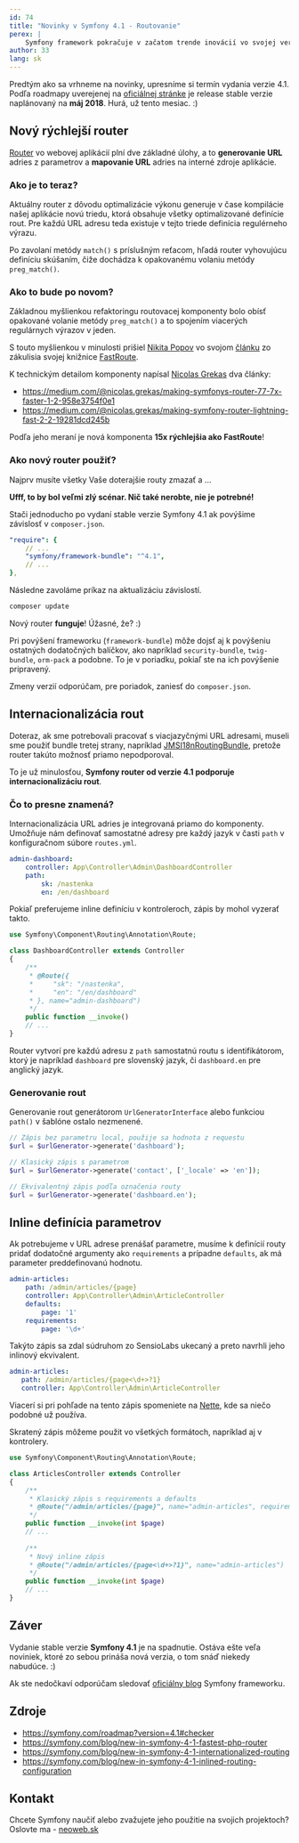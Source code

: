 ```yaml
---
id: 74
title: "Novinky v Symfony 4.1 - Routovanie"
perex: |
    Symfony framework pokračuje v začatom trende inovácií vo svojej verzií 4.1 a opäť prináša množstvo zaujímavých noviniek. Poďme sa teda spolu pozrieť na novinky v súvislosti s routovaním.
author: 33
lang: sk
---
```


Predtým ako sa vrhneme na novinky, upresníme si termín vydania verzie 4.1. Podľa roadmapy uverejenej na [oficiálnej stránke](https://symfony.com/roadmap?version=4.1#checker) je release stable verzie naplánovaný na **máj 2018**. Hurá, už tento mesiac. :)

## Nový rýchlejší router

[Router](https://symfony.com/components/Routing) vo webovej aplikácií plní dve základné úlohy, a to **generovanie URL** adries z parametrov a **mapovanie URL** adries na interné zdroje aplikácie.

### Ako je to teraz?

Aktuálny router z dôvodu optimalizácie výkonu generuje v čase kompilácie našej aplikácie novú triedu, ktorá obsahuje všetky optimalizované definície rout. Pre každú URL adresu teda existuje v tejto triede definícia regulérneho výrazu.

Po zavolaní metódy ``match()`` s príslušným reťacom, hľadá router vyhovujúcu definíciu skúšaním, čiže dochádza k opakovanému volaniu metódy ``preg_match()``.

### Ako to bude po novom?

Základnou myšlienkou refaktoringu routovacej komponenty bolo obísť opakované volanie metódy ``preg_match()`` a to spojením viacerých regulárnych výrazov v jeden.

S touto myšlienkou v minulosti prišiel [Nikita Popov](http://nikic.github.io/aboutMe.html) vo svojom [článku](http://nikic.github.io/2014/02/18/Fast-request-routing-using-regular-expressions.html) zo zákulisia svojej knižnice [FastRoute](https://github.com/nikic/FastRoute).

K technickým detailom komponenty napísal [Nicolas Grekas](https://medium.com/@nicolas.grekas) dva články:

* https://medium.com/@nicolas.grekas/making-symfonys-router-77-7x-faster-1-2-958e3754f0e1
* https://medium.com/@nicolas.grekas/making-symfony-router-lightning-fast-2-2-19281dcd245b

Podľa jeho meraní je nová komponenta **15x rýchlejšia ako FastRoute**!

### Ako nový router použiť?

Najprv musíte všetky Vaše doterajšie routy zmazať a ...

**Ufff, to by bol veľmi zlý scénar. Nič také nerobte, nie je potrebné!** 

Stači jednoducho po vydaní stable verzie Symfony 4.1 ak povýšime závislosť v ``composer.json``.

```yaml
"require": {
    // ...
    "symfony/framework-bundle": "^4.1",
    // ...
},
```

Následne zavoláme príkaz na aktualizáciu závislostí.
 
```bash
composer update
```

Nový router **funguje**! Úžasné, že? :)

Pri povýšení frameworku (``framework-bundle``) môže dojsť aj k povýšeniu ostatných dodatočných balíčkov, ako napríklad `security-bundle`, `twig-bundle`, ``orm-pack`` a podobne. To je v poriadku, pokiaľ ste na ich povýšenie pripravený.

Zmeny verzií odporúčam, pre poriadok, zaniesť do ``composer.json``.
 
## Internacionalizácia rout

Doteraz, ak sme potrebovali pracovať s viacjazyčnými URL adresami, museli sme použiť bundle tretej strany, napríklad [JMSI18nRoutingBundle](https://github.com/schmittjoh/JMSI18nRoutingBundle), pretože router takúto možnosť priamo nepodporoval.

To je už minulosťou, **Symfony router od verzie 4.1 podporuje internacionalizáciu rout**.

### Čo to presne znamená?

Internacionalizácia URL adries je integrovaná priamo do komponenty. Umožňuje nám definovať samostatné adresy pre každý jazyk v časti ``path`` v konfiguračnom súbore ``routes.yml``.

```yaml
admin-dashboard:
    controller: App\Controller\Admin\DashboardController
    path:
        sk: /nastenka
        en: /en/dashboard
```

Pokiaľ preferujeme inline definíciu v kontroleroch, zápis by mohol vyzerať takto.

```php
use Symfony\Component\Routing\Annotation\Route;

class DashboardController extends Controller
{
    /**
     * @Route({
     *     "sk": "/nastenka",
     *     "en": "/en/dashboard"
     * }, name="admin-dashboard")
     */
    public function __invoke()    
    // ...
}
```

Router vytvorí pre každú adresu z ``path`` samostatnú routu s identifikátorom, ktorý je napríklad ``dashboard`` pre slovenský jazyk, či ``dashboard.en`` pre anglický jazyk.

### Generovanie rout

Generovanie rout generátorom ``UrlGeneratorInterface`` alebo funkciou ``path()`` v šablóne ostalo nezmenené.

```php
// Zápis bez parametru local, použije sa hodnota z requestu
$url = $urlGenerator->generate('dashboard');

// Klasický zápis s parametrom
$url = $urlGenerator->generate('contact', ['_locale' => 'en']);

// Ekvivalentný zápis podľa označenia routy
$url = $urlGenerator->generate('dashboard.en');
```

## Inline definícia parametrov

Ak potrebujeme v URL adrese prenášať parametre, musíme k definícií routy pridať dodatočné argumenty ako ``requirements`` a prípadne ``defaults``, ak má parameter preddefinovanú hodnotu.

```yaml
admin-articles:
    path: /admin/articles/{page}
    controller: App\Controller\Admin\ArticleController
    defaults:
        page: '1'
    requirements:
        page: '\d+'
```

Takýto zápis sa zdal súdruhom zo SensioLabs ukecaný a preto navrhli jeho inlinový ekvivalent.

 ```yaml
admin-articles:
    path: /admin/articles/{page<\d+>?1}
    controller: App\Controller\Admin\ArticleController
 ```

Viacerí si pri pohľade na tento zápis spomeniete na [Nette](https://doc.nette.org/cs/2.4/routing#toc-validacni-vyrazy), kde sa niečo podobné už používa.

Skratený zápis môžeme použit vo všetkých formátoch, napríklad aj v kontrolery.

```php
use Symfony\Component\Routing\Annotation\Route;

class ArticlesController extends Controller
{
    /**
     * Klasický zápis s requirements a defaults
     * @Route("/admin/articles/{page}", name="admin-articles", requirements={"page"="\d+"}, defaults={"page"="1"})
     */
    public function __invoke(int $page)
    // ...
    
    /**
     * Nový inline zápis
     * @Route("/admin/articles/{page<\d+>?1}", name="admin-articles")
     */
    public function __invoke(int $page)
    // ...
}

```

## Záver

Vydanie stable verzie **Symfony 4.1** je na spadnutie. Ostáva ešte veľa noviniek, ktoré zo sebou prináša nová verzia, o tom snáď niekedy nabudúce. :)

Ak ste nedočkaví odporúčam sledovať [oficiálny blog](https://symfony.com/blog/) Symfony frameworku.

## Zdroje

* https://symfony.com/roadmap?version=4.1#checker
* https://symfony.com/blog/new-in-symfony-4-1-fastest-php-router
* https://symfony.com/blog/new-in-symfony-4-1-internationalized-routing
* https://symfony.com/blog/new-in-symfony-4-1-inlined-routing-configuration

## Kontakt

Chcete Symfony naučiť alebo zvažujete jeho použitie na svojich projektoch? Oslovte ma - [neoweb.sk](https://www.neoweb.sk)
